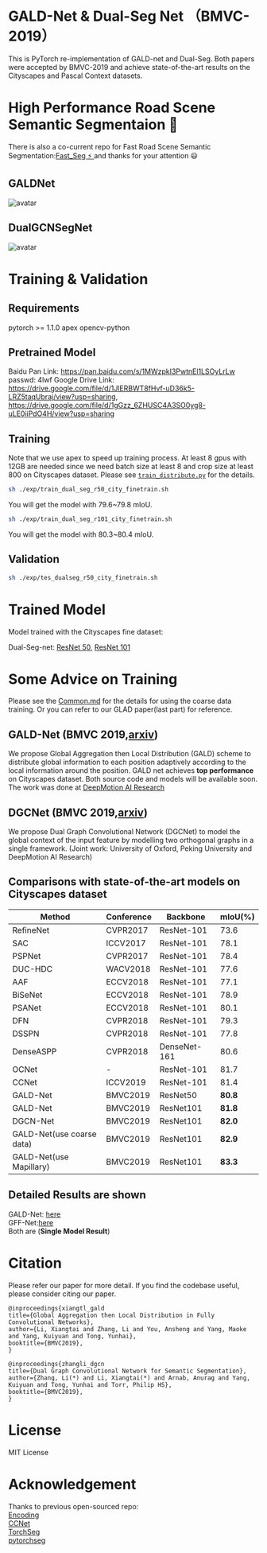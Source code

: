 
# GALD-Net & Dual-Seg Net （BMVC-2019）
This is PyTorch re-implementation of GALD-net and Dual-Seg.
Both papers were accepted by BMVC-2019 and achieve state-of-the-art results on the Cityscapes and Pascal Context datasets.

# High Performance Road Scene Semantic Segmentaion :tada:


There is also a co-current repo for Fast Road Scene Semantic Segmentation:[Fast_Seg :zap: ](https://github.com/lxtGH/Fast_Seg) and thanks for your attention :smiley:

## GALDNet
![avatar](./fig/gald.jpeg)

## DualGCNSegNet
![avatar](./fig/dual_seg.jpeg)


# Training & Validation

## Requirements

pytorch >= 1.1.0
apex
opencv-python

## Pretrained Model
Baidu Pan Link: https://pan.baidu.com/s/1MWzpkI3PwtnEl1LSOyLrLw  passwd: 4lwf
Google Drive Link: https://drive.google.com/file/d/1JlERBWT8fHvf-uD36k5-LRZ5taqUbraj/view?usp=sharing, https://drive.google.com/file/d/1gGzz_6ZHUSC4A3SO0yg8-uLE0iiPdO4H/view?usp=sharing

## Training 
Note that we use apex to speed up training process. 
At least 8 gpus with 12GB are needed since we need batch size at least 8 and crop size at least 800 on Cityscapes dataset.
Please see [`train_distribute.py`](train_distribute.py) for the details. 

```bash
sh ./exp/train_dual_seg_r50_city_finetrain.sh
```
You will get the model with 79.6~79.8 mIoU.

```bash
sh ./exp/train_dual_seg_r101_city_finetrain.sh
```
You will get the model with 80.3~80.4 mIoU.

## Validation

```bash
sh ./exp/tes_dualseg_r50_city_finetrain.sh
```

# Trained Model
Model trained with the Cityscapes fine dataset: 

Dual-Seg-net: [ResNet 50](https://drive.google.com/file/d/13HnKtJLyCVK7-e0OtQeLrsJub4IO2t0R/view?usp=sharing), [ResNet 101](https://drive.google.com/file/d/1xgePAXsXGummOfTo3XFPKUoe5-1QZcIy/view?usp=sharing)

# Some Advice on Training
Please see the [Common.md](Common.md) for the details for using the coarse data training. 
Or you can refer to our GLAD paper(last part) for reference.


## GALD-Net (BMVC 2019,[arxiv](https://arxiv.org/pdf/1909.07229.pdf))
We propose Global Aggregation then Local Distribution (GALD) scheme to distribute global information to each position adaptively according to the local information around the position. GALD net achieves **top performance** on Cityscapes dataset. Both source code and models will be available soon. The work was done at [DeepMotion AI Research](https://deepmotion.ai/) 

## DGCNet (BMVC 2019,[arxiv](https://arxiv.org/abs/1909.06121)) 
We propose Dual Graph Convolutional Network (DGCNet) to model the global context of the input feature by modelling two orthogonal graphs in a single framework. (Joint work: University of Oxford, Peking University and DeepMotion AI Research)



##  Comparisons with state-of-the-art models on Cityscapes dataset 
Method | Conference | Backbone | mIoU(\%) 
---- | ---- | ---- | ----
RefineNet |  CVPR2017  | ResNet-101  |  73.6 
SAC  |  ICCV2017  | ResNet-101  |  78.1 
PSPNet |  CVPR2017  | ResNet-101  |  78.4
DUC-HDC | WACV2018 | ResNet-101 | 77.6 
AAF |   ECCV2018  | ResNet-101  |  77.1 
BiSeNet |   ECCV2018  | ResNet-101  |  78.9 
PSANet |  ECCV2018  | ResNet-101  |  80.1 
DFN  |  CVPR2018  | ResNet-101  |  79.3 
DSSPN | CVPR2018  | ResNet-101  | 77.8 
DenseASPP  |  CVPR2018  | DenseNet-161  |  80.6
OCNet| - |  ResNet-101 | 81.7 
CCNet| ICCV2019 | ResNet-101 | 81.4
GALD-Net | BMVC2019 | ResNet50 |**80.8**
GALD-Net | BMVC2019| ResNet101 |**81.8**
DGCN-Net | BMVC2019 | ResNet101 | **82.0**
GALD-Net(use coarse data) |BMVC2019 | ResNet101 |**82.9**
GALD-Net(use Mapillary)|BMVC2019 |ResNet101| **83.3**


## Detailed Results are shown 
GALD-Net:
[here](https://www.cityscapes-dataset.com/anonymous-results/?id=5ee0f5098e160aa56db6e9ed01c5fbc73d4ac736b6b61751b50ad31067b0d5bd)   
GFF-Net:[here](https://www.cityscapes-dataset.com/method-details/?submissionID=3719)  
Both are (**Single Model Result**)  


# Citation 
Please refer our paper for more detail. 
If you find the codebase useful, please consider citing our paper.
```
@inproceedings{xiangtl_gald
title={Global Aggregation then Local Distribution in Fully Convolutional Networks},
author={Li, Xiangtai and Zhang, Li and You, Ansheng and Yang, Maoke and Yang, Kuiyuan and Tong, Yunhai},
booktitle={BMVC2019},
}
```

```
@inproceedings{zhangli_dgcn
title={Dual Graph Convolutional Network for Semantic Segmentation},
author={Zhang, Li(*) and Li, Xiangtai(*) and Arnab, Anurag and Yang, Kuiyuan and Tong, Yunhai and Torr, Philip HS},
booktitle={BMVC2019},
}
```

# License
MIT License


# Acknowledgement

Thanks to previous open-sourced repo:  
[Encoding](https://github.com/zhanghang1989/PyTorch-Encoding)    
[CCNet](https://github.com/speedinghzl/CCNet)   
[TorchSeg](https://github.com/ycszen/TorchSeg)  
[pytorchseg](https://github.com/meetshah1995/pytorch-semseg) 
